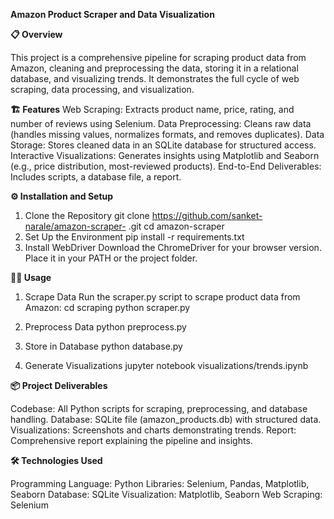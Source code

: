 **Amazon Product Scraper and Data Visualization**

**📋 Overview**

This project is a comprehensive pipeline for scraping product data from Amazon, cleaning and preprocessing the data, storing it in a relational database, and visualizing trends. It demonstrates the full cycle of web scraping, data processing, and visualization.

**🏗️ Features**
Web Scraping: Extracts product name, price, rating, and number of reviews using Selenium.
Data Preprocessing: Cleans raw data (handles missing values, normalizes formats, and removes duplicates).
Data Storage: Stores cleaned data in an SQLite database for structured access.
Interactive Visualizations: Generates insights using Matplotlib and Seaborn (e.g., price distribution, most-reviewed products).
End-to-End Deliverables: Includes scripts, a database file, a report.

**⚙️ Installation and Setup**

1. Clone the Repository
   git clone https://github.com/sanket-narale/amazon-scraper-
.git
cd amazon-scraper
2. Set Up the Environment
   pip install -r requirements.txt
3. Install WebDriver
   Download the ChromeDriver for your browser version.
Place it in your PATH or the project folder.

**🏃‍♂️ Usage**

1. Scrape Data
Run the scraper.py script to scrape product data from Amazon:
cd scraping
python scraper.py

2. Preprocess Data
   python preprocess.py

3. Store in Database
   python database.py

4. Generate Visualizations
   jupyter notebook visualizations/trends.ipynb

**📦 Project Deliverables**

Codebase: All Python scripts for scraping, preprocessing, and database handling.
Database: SQLite file (amazon_products.db) with structured data.
Visualizations: Screenshots and charts demonstrating trends.
Report: Comprehensive report explaining the pipeline and insights.

**🛠️ Technologies Used**

Programming Language: Python
Libraries: Selenium, Pandas, Matplotlib, Seaborn
Database: SQLite
Visualization: Matplotlib, Seaborn
Web Scraping: Selenium
